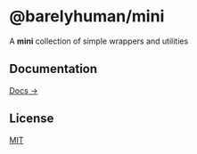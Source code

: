 # @barelyhuman/mini

A **mini** collection of simple wrappers and utilities

## Documentation

[Docs &rarr;](https://jsr.io/@barelyhuman/mini)

## License

[MIT](/LICENSE)
